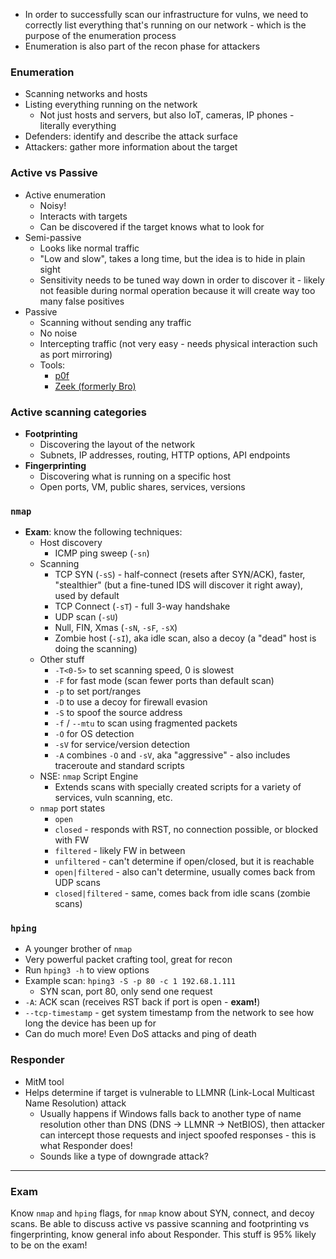 - In order to successfully scan our infrastructure for vulns, we need to correctly list everything that's running on our network - which is the purpose of the enumeration process
- Enumeration is also part of the recon phase for attackers

### Enumeration

- Scanning networks and hosts
- Listing everything running on the network
	- Not just hosts and servers, but also IoT, cameras, IP phones - literally everything
- Defenders: identify and describe the attack surface
- Attackers: gather more information about the target

### Active vs Passive

- Active enumeration
	- Noisy!
	- Interacts with targets 
	- Can be discovered if the target knows what to look for
- Semi-passive
	- Looks like normal traffic
	- "Low and slow", takes a long time, but the idea is to hide in plain sight
	- Sensitivity needs to be tuned way down in order to discover it - likely not feasible during normal operation because it will create way too many false positives
- Passive
	- Scanning without sending any traffic
	- No noise
	- Intercepting traffic (not very easy - needs physical interaction such as port mirroring)
	- Tools:
		- [p0f](https://lcamtuf.coredump.cx/p0f3/)
		- [Zeek (formerly Bro)](https://zeek.org/)

### Active scanning categories

- **Footprinting**
	- Discovering the layout of the network
	- Subnets, IP addresses, routing, HTTP options, API endpoints
- **Fingerprinting**
	- Discovering what is running on a specific host
	- Open ports, VM, public shares, services, versions

### `nmap`

- **Exam**: know the following techniques:
	- Host discovery
		- ICMP ping sweep (`-sn`)
	- Scanning
		- TCP SYN (`-sS`) - half-connect (resets after SYN/ACK), faster, "stealthier" (but a fine-tuned IDS will discover it right away), used by default
		- TCP Connect (`-sT`) - full 3-way handshake
		- UDP scan (`-sU`)
		- Null, FIN, Xmas (`-sN`, `-sF`, `-sX`)
		- Zombie host (`-sI`), aka idle scan, also a decoy (a "dead" host is doing the scanning)
	- Other stuff
		- `-T<0-5>` to set scanning speed, 0 is slowest
		- `-F` for fast mode (scan fewer ports than default scan)
		- `-p` to set port/ranges
		- `-D` to use a decoy for firewall evasion
		- `-S` to spoof the source address
		- `-f` / `--mtu` to scan using fragmented packets
		- `-O` for OS detection
		- `-sV` for service/version detection
		- `-A` combines `-O` and `-sV`, aka "aggressive" - also includes traceroute and standard scripts
	- NSE: `nmap` Script Engine
		- Extends scans with specially created scripts for a variety of services, vuln scanning, etc.
	- `nmap` port states
		- `open`
		- `closed` - responds with RST, no connection possible, or blocked with FW
		- `filtered` - likely FW in between
		- `unfiltered` - can't determine if open/closed, but it is reachable
		- `open|filtered` - also can't determine, usually comes back from UDP scans
		- `closed|filtered` - same, comes back from idle scans (zombie scans)

### `hping`

- A younger brother of `nmap`
- Very powerful packet crafting tool, great for recon
- Run `hping3 -h` to view options
- Example scan: `hping3 -S -p 80 -c 1 192.68.1.111`
	- SYN scan, port 80, only send one request
- `-A`: ACK scan (receives RST back if port is open - **exam!**)
- `--tcp-timestamp` - get system timestamp from the network to see how long the device has been up for
- Can do much more! Even DoS attacks and ping of death

### Responder

- MitM tool
- Helps determine if target is vulnerable to LLMNR (Link-Local Multicast Name Resolution) attack
	- Usually happens if Windows falls back to another type of name resolution other than DNS (DNS -> LLMNR -> NetBIOS), then attacker can intercept those requests and inject spoofed responses - this is what Responder does!
	- Sounds like a type of downgrade attack?

---

### Exam

Know `nmap` and `hping` flags, for `nmap` know about SYN, connect, and decoy scans. Be able to discuss active vs passive scanning and footprinting vs fingerprinting, know general info about Responder. This stuff is 95% likely to be on the exam!